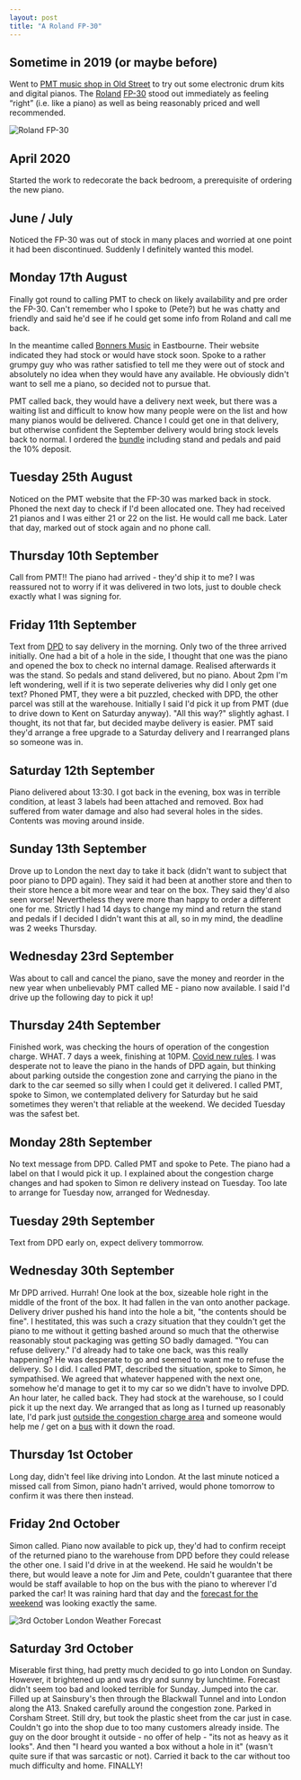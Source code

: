 ```yaml
---
layout: post
title: "A Roland FP-30"
---
```

## Sometime in 2019 (or maybe before)

Went to [PMT music shop in Old Street](https://www.pmtonline.co.uk/stores/london) to try out some electronic drum kits and digital pianos. The [Roland](https://www.roland.com/uk/) [FP-](https://www.roland.com/uk/products/fp_series/)[30](https://www.roland.com/uk/products/fp_series/fp-30/) stood out immediately as feeling “right” (i.e. like a piano) as well as being reasonably priced and well recommended.

![Roland FP-30](https://static.roland.com/products/fp_series/specifications/images/spec_fp-30_hero.jpg)

## April 2020

Started the work to redecorate the back bedroom, a prerequisite of ordering the new piano.

## June / July

Noticed the FP-30 was out of stock in many places and worried at one point it had been discontinued. Suddenly I definitely wanted this model.

## Monday 17th August

Finally got round to calling PMT to check on likely availability and pre order the FP-30. Can't remember who I spoke to (Pete?) but he was chatty and friendly and said he'd see if he could get some info from Roland and call me back.

In the meantime called [Bonners Music](https://www.bonnersmusic.co.uk) in Eastbourne. Their website indicated they had stock or would have stock soon. Spoke to a rather grumpy guy who was rather satisfied to tell me they were out of stock and absolutely no idea when they would have any available. He obviously didn't want to sell me a piano, so decided not to pursue that.

PMT called back, they would have a delivery next week, but there was a waiting list and difficult to know how many people were on the list and how many pianos would be delivered. Chance I could get one in that delivery, but otherwise confident the September delivery would bring stock levels back to normal. I ordered the [bundle](https://www.pmtonline.co.uk/roland-fp-30-digital-home-piano-in-black-with-stand-pedals) including stand and pedals and paid the 10% deposit.

## Tuesday 25th August

Noticed on the PMT website that the FP-30 was marked back in stock. Phoned the next day to check if I'd been allocated one. They had received 21 pianos and I was either 21 or 22 on the list. He would call me back. Later that day, marked out of stock again and no phone call.

## Thursday 10th September

Call from PMT!! The piano had arrived - they'd ship it to me? I was reassured not to worry if it was delivered in two lots, just to double check exactly what I was signing for.

## Friday 11th September

Text from [DPD](https://www.dpd.co.uk) to say delivery in the morning. Only two of the three arrived initially. One had a bit of a hole in the side, I thought that one was the piano and opened the box to check no internal damage. Realised afterwards it was the stand. So pedals and stand delivered, but no piano. About 2pm I'm left wondering, well if it is two seperate deliveries why did I only get one text? Phoned PMT, they were a bit puzzled, checked with DPD, the other parcel was still at the warehouse. Initially I said I'd pick it up from PMT (due to drive down to Kent on Saturday anyway). "All this way?" slightly aghast. I thought, its not that far, but decided maybe delivery is easier. PMT said they'd arrange a free upgrade to a Saturday delivery and I rearranged plans so someone was in. 

## Saturday 12th September

Piano delivered about 13:30. I got back in the evening, box was in terrible condition, at least 3 labels had been attached and removed. Box had suffered from water damage and also had several holes in the sides. Contents was moving around inside. 

## Sunday 13th September

Drove up to London the next day to take it back (didn't want to subject that poor piano to DPD again). They said it had been at another store and then to their store hence a bit more wear and tear on the box. They said they'd also seen worse! Nevertheless they were more than happy to order a different one for me. Strictly I had 14 days to change my mind and return the stand and pedals if I decided I didn't want this at all, so in my mind, the deadline was 2 weeks Thursday.

## Wednesday 23rd September

Was about to call and cancel the piano, save the money and reorder in the new year when unbelievably PMT called ME - piano now available. I said I'd drive up the following day to pick it up!

## Thursday 24th September

Finished work, was checking the hours of operation of the congestion charge. WHAT. 7 days a week, finishing at 10PM. [Covid new rules](https://tfl.gov.uk/info-for/media/press-releases/2020/june/temporary-changes-to-the-congestion-charge-to-secure-safe-recovery). I was desperate not to leave the piano in the hands of DPD again, but thinking about parking outside the congestion zone and carrying the piano in the dark to the car seemed so silly when I could get it delivered. I called PMT, spoke to Simon, we contemplated delivery for Saturday but he said sometimes they weren't that reliable at the weekend. We decided Tuesday was the safest bet.

## Monday 28th September

No text message from DPD. Called PMT and spoke to Pete. The piano had a label on that I would pick it up. I explained about the congestion charge changes and had spoken to Simon re delivery instead on Tuesday. Too late to arrange for Tuesday now, arranged for Wednesday.

## Tuesday 29th September

Text from DPD early on, expect delivery tommorrow.

## Wednesday 30th September

Mr DPD arrived. Hurrah! One look at the box, sizeable hole right in the middle of the front of the box. It had fallen in the van onto another package. Delivery driver pushed his hand into the hole a bit, "the contents should be fine". I hestitated, this was such a crazy situation that they couldn't get the piano to me without it getting bashed around so much that the otherwise reasonably stout packaging was getting SO badly damaged. "You can refuse delivery." I'd already had to take one back, was this really happening? He was desperate to go and seemed to want me to refuse the delivery. So I did. I called PMT, described the situation, spoke to Simon, he sympathised. We agreed that whatever happened with the next one, somehow he'd manage to get it to my car so we didn't have to involve DPD. An hour later, he called back. They had stock at the warehouse, so I could pick it up the next day. We arranged that as long as I turned up reasonably late, I'd park just [outside the congestion charge area](https://tfl.gov.uk/modes/driving/congestion-charge/congestion-charge-zone) and someone would help me / get on a [bus](https://www.youtube.com/watch?v=SgbzQXtmVsA) with it down the road.

## Thursday 1st October

Long day, didn't feel like driving into London. At the last minute noticed a missed call from Simon, piano hadn't arrived, would phone tomorrow to confirm it was there then instead.

## Friday 2nd October

Simon called. Piano now available to pick up, they'd had to confirm receipt of the returned piano to the warehouse from DPD before they could release the other one. I said I'd drive in at the weekend. He said he wouldn't be there, but would leave a note for Jim and Pete, couldn't guarantee that there would be staff available to hop on the bus with the piano to wherever I'd parked the car! It was raining hard that day and the [forecast for the weekend](https://darksky.net/details/51.5247,-0.0939/2020-10-3/us12/en) was looking exactly the same. 

![3rd October London Weather Forecast](https://www.dropbox.com/s/5k0egfhiod6xt0c/Screenshot%202020-10-11%20at%2022.46.45.png?raw=1)

## Saturday 3rd October

Miserable first thing, had pretty much decided to go into London on Sunday. However, it brightened up and was dry and sunny by lunchtime. Forecast didn't seem too bad and looked terrible for Sunday. Jumped into the car. Filled up at Sainsbury's then through the Blackwall Tunnel and into London along the A13. Snaked carefully around the congestion zone. Parked in Corsham Street. Still dry, but took the plastic sheet from the car just in case. Couldn't go into the shop due to too many customers already inside. The guy on the door brought it outside - no offer of help - "its not as heavy as it looks". And then "I heard you wanted a box without a hole in it" (wasn't quite sure if that was sarcastic or not). Carried it back to the car without too much difficulty and home. FINALLY!




